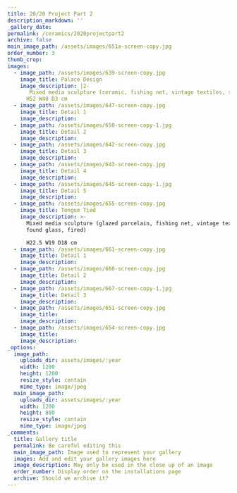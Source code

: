 ```yaml
---
title: 20/20 Project Part 2
description_markdown: ''
_gallery_date:
permalink: /ceramics/2020projectpart2
archive: false
main_image_path: /assets/images/651a-screen-copy.jpg
order_number: 3
thumb_crop:
images:
  - image_path: /assets/images/639-screen-copy.jpg
    image_title: Palace Design
    image_description: |2-
       Mixed media sculpture (ceramic, fishing net, vintage textiles, shells) 
      H52 W40 D3 cm
  - image_path: /assets/images/647-screen-copy.jpg
    image_title: Detail 1
    image_description:
  - image_path: /assets/images/650-screen-copy-1.jpg
    image_title: Detail 2
    image_description:
  - image_path: /assets/images/642-screen-copy.jpg
    image_title: Detail 3
    image_description:
  - image_path: /assets/images/643-screen-copy.jpg
    image_title: Detail 4
    image_description:
  - image_path: /assets/images/645-screen-copy-1.jpg
    image_title: Detail 5
    image_description:
  - image_path: /assets/images/655-screen-copy.jpg
    image_title: Tongue Tied
    image_description: >-
      Mixed media sculpture (glazed porcelain, fishing net, vintage textiles,
      found glass, fired) 

      H22.5 W19 D18 cm
  - image_path: /assets/images/661-screen-copy.jpg
    image_title: Detail 1
    image_description:
  - image_path: /assets/images/660-screen-copy.jpg
    image_title: Detail 2
    image_description:
  - image_path: /assets/images/667-screen-copy-1.jpg
    image_title: Detail 3
    image_description:
  - image_path: /assets/images/651-screen-copy.jpg
    image_title:
    image_description:
  - image_path: /assets/images/654-screen-copy.jpg
    image_title:
    image_description:
_options:
  image_path:
    uploads_dir: assets/images/:year
    width: 1200
    height: 1200
    resize_style: contain
    mime_type: image/jpeg
  main_image_path:
    uploads_dir: assets/images/:year
    width: 1200
    height: 800
    resize_style: contain
    mime_type: image/jpeg
_comments:
  title: Gallery title
  permalink: Be careful editing this
  main_image_path: Image used to represent your gallery
  images: Add and edit your gallery images here
  image_description: May only be used in the close up of an image
  order_number: Display order on the installations page
  archive: Should we archive it?
---
```

